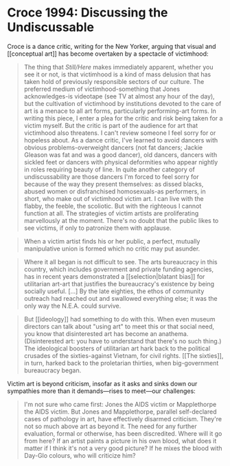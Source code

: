 # Croce 1994: Discussing the Undiscussable

Croce is a dance critic, writing for the New Yorker, arguing that visual and [[conceptual art]] has become overtaken by a spectacle of victimhood:

> The thing that _Still/Here_ makes immediately apparent, whether you see it or not, is that victimhood is a kind of mass delusion that has taken hold of previously responsible sectors of our culture. The preferred medium of victimhood-something that Jones acknowledges-is videotape (see TV at almost any hour of the day), but the cultivation of victimhood by institutions devoted to the care of art is a menace to all art forms, particularly performing-art forms. In writing this piece, I enter a plea for the critic and risk being taken for a victim myself. But the critic is part of the audience for art that victimhood also threatens. I can't review someone I feel sorry for or hopeless about. As a dance critic, I've learned to avoid dancers with obvious problems-overweight dancers (not fat dancers; Jackie Gleason was fat and was a good dancer), old dancers, dancers with sickled feet or dancers with physical deformities who appear nightly in roles requiring beauty of line. In quite another category of undiscussability are those dancers I'm forced to feel sorry for because of the way they present themselves: as dissed blacks, abused women or disfranchised homosexuals-as performers, in short, who make out of victimhood victim art. I can live with the flabby, the feeble, the scoliotic. But with the righteous I cannot function at all. The strategies of victim artists are proliferating marvellously at the moment. There's no doubt that the public likes to see victims, if only to patronize them with applause.

> When a victim artist finds his or her public, a perfect, mutually manipulative union is formed which no critic may put asunder.

> Where it all began is not difficult to see. The arts bureaucracy in this country, which includes government and private funding agencies, has in recent years demonstrated a [[selection|blatant bias]] for utilitarian art-art that justifies the bureaucracy's existence by being socially useful. [...] By the late eighties, the ethos of community outreach had reached out and swallowed everything else; it was the only way the N.E.A. could survive.

> But [[ideology]] had something to do with this. When even museum directors can talk about "using art" to meet this or that social need, you know that disinterested art has become an anathema. (Disinterested art: you have to understand that there's no such thing.) The ideological boosters of utilitarian art hark back to the political crusades of the sixties-against Vietnam, for civil rights. [[The sixties]], in turn, harked back to the proletarian thirties, when big-government bureaucracy began.

Victim art is beyond criticism, insofar as it asks and sinks down our sympathies more than it demands—rises to meet—our challenges:

> I'm not sure who came first: Jones the AIDS victim or Mapplethorpe the AIDS victim. But Jones and Mapplethorpe, parallel self-declared cases of pathology in art, have effectively disarmed criticism. They're not so much above art as beyond it. The need for any further evaluation, formal or otherwise, has been discredited. Where will it go from here? If an artist paints a picture in his own blood, what does it matter if I think it's not a very good picture? If he mixes the blood with Day-Glo colours, who will criticize him?